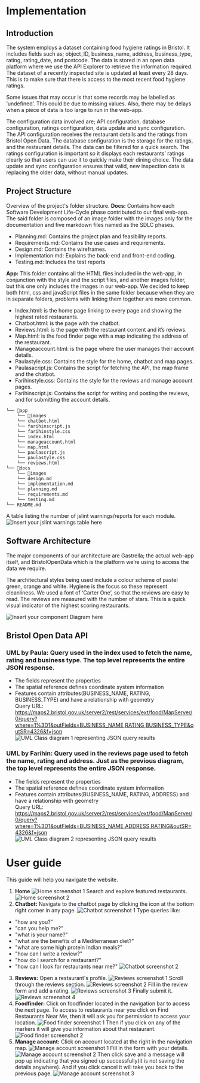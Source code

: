 # Implementation

## Introduction
The system employs a dataset containing food hygiene ratings in Bristol.  It includes fields such as; object_ID, business_name, address, business_type, rating, rating_date, and postcode.  The data is stored in an open data platform where we use the API Explorer to retrieve the information required.  The dataset of a recently inspected site is updated at least every 28 days. This is to make sure that there is access to the most recent food hygiene ratings. 

Some issues that may occur is that some records may be labelled as ‘undefined’. This could be due to missing values. Also, there may be delays when a piece of data is too large to run in the web-app. 

The configuration data involved are; API configuration, database configuration, ratings configuration, data update and sync configuration. The API configuration receives the restaurant details and the ratings from Bristol Open Data. The database configuration is the storage for the ratings, and the restaurant details. The data can be filtered for a quick search. The ratings configuration is important so it displays each restaurants’ ratings clearly so that users can use it to quickly make their dining choice. The data update and sync configuration ensures that valid, new inspection data is replacing the older data, without manual updates. 

## Project Structure
Overview of the project's folder structure.
<b>Docs:</b> Contains how each Software Development Life-Cycle phase contributed to our final web-app. The said folder is composed of an image folder with the images only for the documentation and five markdown files named as the SDLC phases.
-	Planning.md: Contains the project plan and feasibility reports.
-	Requirements.md: Contains the use cases and requirements.
-	Design.md: Contains the wireframes.
-	Implementation.md: Explains the back-end and front-end coding.
-	Testing.md: Includes the test reports

<b>App:</b> This folder contains all the HTML files included in the web-app, in conjunction with the style and the script files, and another images folder, but this one only includes the images in our web-app. We decided to keep both html, css and javaScript files in the same folder because when they are in separate folders, problems with linking them together are more common.
-	Index.html: is the home page linking to every page and showing the highest rated restaurants.
-	Chatbot.html: is the page with the chatbot.
-	Reviews.html: is the page with the restaurant content and it’s reviews.
-	Map.html: is the food finder page with a map indicating the address of the restaurant.
-	Manageaccount.html: is the page where the user manages their account details. 
-	Paulastyle.css: Contains the style for the home, chatbot and map pages.
-	Paulasacript.js: Contains the script for fetching the API, the map frame and the chatbot.
-	Farihinstyle.css: Contains the style for the reviews and manage account pages.
-	Farihinscript.js: Contains the script for writing and posting the reviews, and for submitting the account details.


```
└── 📁app
    └── 📁images
    └── chatbot.html
    └── farihinscript.js
    └── farihinstyle.css
    └── index.html
    └── manageaccount.html
    └── map.html
    └── paulascript.js
    └── paulastyle.css
    └── reviews.html
└── 📁docs
    └── 📁images
    └── design.md
    └── implementation.md
    └── planning.md
    └── requirements.md
    └── testing.md
└── README.md
```

A table listing the number of jslint warnings/reports for each module.
![Insert your jslint warnings table here](images/jslintwarningss.png)

## Software Architecture
The major components of our architecture are Gastrella; the actual web-app itself, and BristolOpenData which is the platform we’re using to access the data we require. 

The architectural styles being used include a colour scheme of pastel green, orange and white. Hygiene is the focus so these represent cleanliness. We used a font of ‘Carter One’, so that the reviews are easy to read. The reviews are measured with the number of stars. This is a quick visual indicator of the highest scoring restaurants. 

![Insert your component Diagram here](images/componentdiagram.png)

## Bristol Open Data API
### UML by Paula: Query used in the index used to fetch the name, rating and business type. The top level represents the entire JSON response.
- The fields represent the properties
- The spatial reference defines coordinate system information
- Features contain attributes(BUSINESS_NAME, RATING, BUSINESS_TYPE) and have a relationship with geometry <br>
Query URL: https://maps2.bristol.gov.uk/server2/rest/services/ext/food/MapServer/0/query?where=1%3D1&outFields=BUSINESS_NAME,RATING,BUSINESS_TYPE&outSR=4326&f=json
![UML Class diagram 1 representing JSON query results](images/js_uml.png)

### UML by Farihin: Query used in the reviews page used to fetch the name, rating and address. Just as the previous diagram, the top level represents the entire JSON response.
- The fields represent the properties
- The spatial reference defines coordinate system information
- Features contain attributes(BUSINESS_NAME, RATING, ADDRESS) and have a relationship with geometry <br>
Query URL: https://maps2.bristol.gov.uk/server2/rest/services/ext/food/MapServer/0/query?where=1%3D1&outFields=BUSINESS_NAME,ADDRESS,RATING&outSR=4326&f=json <br>
![UML Class diagram 2 representing JSON query results](images/js_uml2.png)

# User guide
This guide will help you navigate the website.
1. <b>Home</b>
![Home screenshot 1](images/home_ss1.png)
Search and explore featured restaurants.
![Home screenshot 2](images/home_ss2.png)
2. <b>Chatbot:</b> Navigate to the chatbot page by clicking the icon at the bottom right corner in any page.
![Chatbot screenshot 1](images/chatbot_ss1.png)
Type queries like:
- "how are you?”
- "can you help me?"
- "what is your name?"
- "what are the benefits of a Mediterranean diet?"
- "what are some high protein Indian meals?"
- "how can I write a review?"
- "how do I search for a restaurant?"
- "how can I look for restaurants near me?"
![Chatbot screenshot 2](images/chatbot_ss2.png)
3. <b>Reviews:</b> Open a restaurant's profile.
![Reviews screenshot 1](images/reviews_ss1.png)
Scroll through the reviews section.
![Reviews screenshot 2](images/reviews_ss2.png)
Fill in the review form and add a rating.
![Reviews screenshot 3](images/reviews_ss3.png)
Finally submit it.
![Reviews screenshot 4](images/reviews_ss4.png)
4. <b>Foodfinder:</b> Click on foodfinder located in the navigation bar to access the next page. To access to restaurants near you click on Find Restaurants Near Me, then it will ask you for permission to access your location. 
![Food finder screenshot 1](images/foodfinder_ss1.png)
Then if you click on any of the markers it will give you information about that restaurant.
![Food finder screenshot 2](images/foodfinder_ss2.png)
5. <b>Manage account:</b> Click on account located at the right in the navigation map.
![Manage account screenshot 1](images/manageaccount_ss1.png)
Fill in the form with your details.
![Manage account screenshot 2](images/manageaccount_ss2.png)
Then click save and a message will pop up indicating that you signed up successfully(it is not saving the details anywhere). And if you click cancel it will take you back to the previous page.
![Manage account screenshot 3](images/manageaccount_ss3.png)
